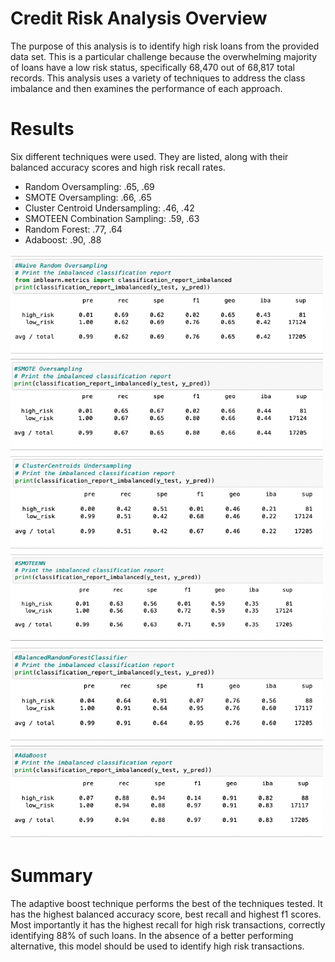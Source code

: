 # Credit Risk Analysis Overview

The purpose of this analysis is to identify high risk loans from the provided data set.  This is a particular challenge because the overwhelming majority of loans have a low risk status, specifically 68,470 out of 68,817 total records.  This analysis uses a variety of techniques to address the class imbalance and then examines the performance of each approach.

# Results
Six different techniques were used.  They are listed, along with their balanced accuracy scores and high risk recall rates.
- Random Oversampling: .65, .69
- SMOTE Oversampling: .66, .65
- Cluster Centroid Undersampling: .46, .42
- SMOTEEN Combination Sampling: .59, .63
- Random Forest: .77, .64
- Adaboost: .90, .88

<img src="Resources/ROS.png" width="500px"/>   <img src="Resources/SMOTE.png" width="500px"/>
<img src="Resources/Centroid.png" width="500px"/>   <img src="Resources/SMOTEEN.png" width="500px"/>
<img src="Resources/RandomForest.png" width="500px"/>   <img src="Resources/AdaBoost.png" width="500px"/>

# Summary
The adaptive boost technique performs the best of the techniques tested.  It has the highest balanced accuracy score, best recall and highest f1 scores.  Most importantly it has the highest recall for high risk transactions, correctly identifying 88% of such loans.  In the absence of a better performing alternative, this model should be used to identify high risk transactions.
